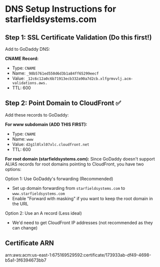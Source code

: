 # DNS Setup Instructions for starfieldsystems.com

## Step 1: SSL Certificate Validation (Do this first!)

Add to GoDaddy DNS:

**CNAME Record:**
- Type: `CNAME`
- Name: `_98b5761ed550d6d3b1a84ff65299eecf`
- Value: `_12c6c12a0c6b71913ecb332a90a7d2cb.xlfgrmvvlj.acm-validations.aws.`
- TTL: 600

## Step 2: Point Domain to CloudFront ✅

Add these records to GoDaddy:

**For www subdomain (ADD THIS FIRST):**
- Type: `CNAME`
- Name: `www`
- Value: `d2g1l0lxl07xlc.cloudfront.net`
- TTL: 600

**For root domain (starfieldsystems.com):**
Since GoDaddy doesn't support ALIAS records for root domains pointing to CloudFront, you have two options:

Option 1: Use GoDaddy's forwarding (Recommended)
- Set up domain forwarding from `starfieldsystems.com` to `www.starfieldsystems.com`
- Enable "Forward with masking" if you want to keep the root domain in the URL

Option 2: Use an A record (Less ideal)
- We'd need to get CloudFront IP addresses (not recommended as they can change)

## Certificate ARN
arn:aws:acm:us-east-1:675169529592:certificate/173933ab-df49-4698-b5a1-3f6394673bb7